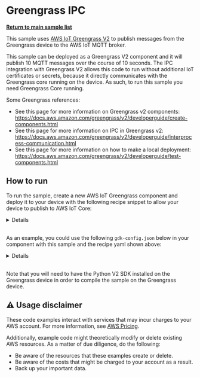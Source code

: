 # Greengrass IPC

[**Return to main sample list**](../README.md)

This sample uses [AWS IoT Greengrass V2](https://docs.aws.amazon.com/greengrass/index.html) to publish messages from the Greengrass device to the AWS IoT MQTT broker.

This sample can be deployed as a Greengrass V2 component and it will publish 10 MQTT messages over the course of 10 seconds. The IPC integration with Greengrass V2 allows this code to run without additional IoT certificates or secrets, because it directly communicates with the Greengrass core running on the device. As such, to run this sample you need Greengrass Core running.

Some Greengrass references:

* See this page for more information on Greengrass v2 components: https://docs.aws.amazon.com/greengrass/v2/developerguide/create-components.html
* See this page for more information on IPC in Greengrass v2: https://docs.aws.amazon.com/greengrass/v2/developerguide/interprocess-communication.html
* See this page for more information on how to make a local deployment: https://docs.aws.amazon.com/greengrass/v2/developerguide/test-components.html

## How to run

To run the sample, create a new AWS IoT Greengrass component and deploy it to your device with the following recipe snippet to allow your device to publish to AWS IoT Core:

<details>

```yaml
  ---
  RecipeFormatVersion: "2020-01-25"
  ComponentName: "GreengrassIPC"
  ComponentVersion: "1.0.0"
  ComponentDescription: "IPC Greengrass sample."
  ComponentPublisher: "<ComponentPublisher>"
  ComponentConfiguration:
  DefaultConfiguration:
      accessControl:
      aws.greengrass.ipc.mqttproxy:
          software.amazon.awssdk.iotdevicesdk.GreengrassIPC:1:
          policyDescription: "Allows access to publish to all AWS IoT Core topics. For demonstration only - use best practices in a real application"
          operations:
              - aws.greengrass#PublishToIoTCore
          resources:
              - "*"
  Manifests:
  - Platform:
      os: all
      Artifacts:
      - URI: "<S3 Bucket URL>/GreengrassIPC/1.0.0/GreengrassIPC.zip"
      Lifecycle:
          RequiresPrivilege: true
          Run: "python3 -u {artifacts:path}/GreengrassIPC/main.py "
```

Replace the following with your information:
 * `<ComponentPublisher>` with the name you wish to publish your component under.
 * `<S3 Bucket URL>` with the S3 bucket URL for your account to store your Greengrass components under

You can add the following to the recipe `Manifest` snippet to install Python and `AWS IoT Device SDK v2 for Python` as a dependency on Linux:

```yaml
...
Manifests:
  - Platform:
      ...
      Lifecycle:
          Install:
            RequiresPrivilege: true
            Script: "apt-get update --quiet && apt-get --yes install python3 python3-pip && pip3 install awsiotsdk"
          ...
```

</details>
<br />

As an example, you could use the following `gdk-config.json` below in your component with this sample and the recipe yaml shown above:
<details>

```json
  {
  "component": {
      "software.amazon.awssdk.iotdevicesdk.GreengrassIPC": {
      "author": "<ComponentPublisher>",
      "version": "1.0.0",
      "build": {
          "build_system": "zip"
      },
      "publish": {
          "bucket": "<S3 Bucket URL>",
          "region": "<Region>"
      }
      }
  },
  "gdk_version": "1.0.0"
  }
```

Replace the following with your information:
 * `<ComponentPublisher>` with the name you wish to publish your component under.
 * `<S3 Bucket URL>` with the S3 bucket URL for your account to store your Greengrass components under.
 * `<Region>` the region of your S3 bucket and Greengrass device.

</details>
<br />

Note that you will need to have the Python V2 SDK installed on the Greengrass device in order to compile the sample on the Greengrass device.

## ⚠️ Usage disclaimer

These code examples interact with services that may incur charges to your AWS account. For more information, see [AWS Pricing](https://aws.amazon.com/pricing/).

Additionally, example code might theoretically modify or delete existing AWS resources. As a matter of due diligence, do the following:

- Be aware of the resources that these examples create or delete.
- Be aware of the costs that might be charged to your account as a result.
- Back up your important data.
